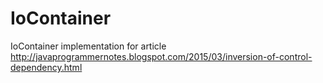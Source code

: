 # IoContainer
IoContainer implementation for article http://javaprogrammernotes.blogspot.com/2015/03/inversion-of-control-dependency.html
